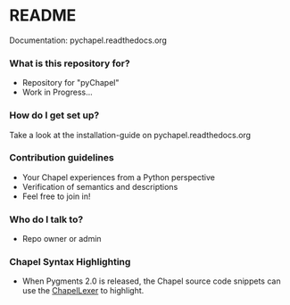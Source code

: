 # README #

Documentation: pychapel.readthedocs.org

### What is this repository for? ###

* Repository for "pyChapel"
* Work in Progress...

### How do I get set up? ###

Take a look at the installation-guide on pychapel.readthedocs.org

### Contribution guidelines ###

* Your Chapel experiences from a Python perspective
* Verification of semantics and descriptions
* Feel free to join in!

### Who do I talk to? ###

* Repo owner or admin

### Chapel Syntax Highlighting ###

* When Pygments 2.0 is released, the Chapel source code snippets can use the
  [ChapelLexer](https://bitbucket.org/birkenfeld/pygments-main/src/bec55c895c0475097940dde470060a68e6ce6958/pygments/lexers/compiled.py?at=tip#cl-3898)
  to highlight.
